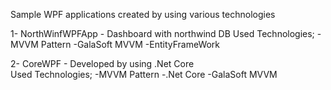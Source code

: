 Sample WPF applications created by using various technologies

1- NorthWinfWPFApp - Dashboard with northwind DB
    Used Technologies;
    -MVVM Pattern
    -GalaSoft MVVM
    -EntityFrameWork
    
2- CoreWPF - Developed by using .Net Core    
    Used Technologies;
    -MVVM Pattern
    -.Net Core
    -GalaSoft MVVM

